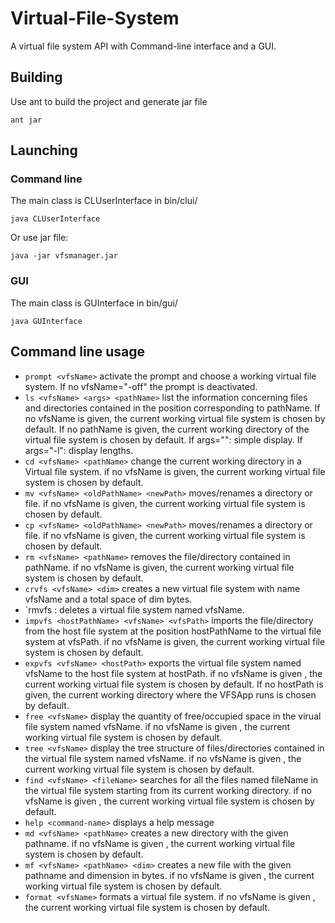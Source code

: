 # Virtual-File-System
A virtual file system API with Command-line interface and a GUI.

## Building
Use ant to build the project and generate jar file

`ant jar`

## Launching
### Command line
The main class is CLUserInterface in bin/clui/

`java CLUserInterface`

Or use jar file:

`java -jar vfsmanager.jar`
### GUI
The main class is GUInterface in bin/gui/

`java GUInterface`
## Command line usage
- `prompt <vfsName>` activate the prompt and choose a working virtual file system. If no vfsName="-off" the prompt is deactivated.
- `ls <vfsName> <args> <pathName>` list the information concerning files and directories contained in the position corresponding to pathName. If no vfsName is given, the current working virtual file system is chosen by default. If no pathName is given, the current working directory of the virtual file system is chosen by default. If args="": simple display. If args="-l": display lengths.
- `cd <vfsName> <pathName>` change the current working directory in a Virtual file system. if no vfsName is given, the current working virtual file system is chosen by default.
- `mv <vfsName> <oldPathName> <newPath>` moves/renames a directory or file. if no vfsName is given, the current working virtual file system is chosen by default.
- `cp <vfsName> <oldPathName> <newPath>` moves/renames a directory or file. if no vfsName is given, the current working virtual file system is chosen by default.
- `rm <vfsName> <pathName>` removes the file/directory contained in pathName. if no vfsName is given, the current working virtual file system is chosen by default.
- `crvfs <vfsName> <dim>` creates a new virtual file system with name vfsName and a total space of dim bytes.
- `rmvfs <vfsName>: deletes a virtual file system named vfsName.
- `impvfs <hostPathName> <vfsName> <vfsPath>` imports the file/directory from the host file system at the position hostPathName to the virtual file system at vfsPath. if no vfsName is given, the current working virtual file system is chosen by default.
- `expvfs <vfsName> <hostPath>` exports the virtual file system named vfsName to the host file system at hostPath. if no vfsName is given , the current working virtual file system is chosen by default. If no hostPath is given, the current working directory where the VFSApp runs is chosen by default.
- `free <vfsName>` display the quantity of free/occupied space in the virual file system named vfsName. if no vfsName is given , the current working virtual file system is chosen by default.
- `tree <vfsName>` display the tree structure of files/directories contained in the virtual file system named vfsName. if no vfsName is given , the current working virtual file system is chosen by default.
- `find <vfsName> <fileName>` searches for all the files named fileName in the virtual file system starting from its current working directory. if no vfsName is given , the current working virtual file system is chosen by default.
- `help <command-name>` displays a help message 
- `md <vfsName> <pathName>` creates a new directory with the given pathname. if no vfsName is given , the current working virtual file system is chosen by default.
- `mf <vfsName> <pathName> <dim>` creates a new file with the given pathname and dimension in bytes. if no vfsName is given , the current working virtual file system is chosen by default.
- `format <vfsName>` formats a virtual file system. if no vfsName is given , the current working virtual file system is chosen by default.
